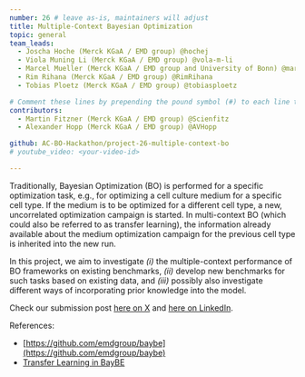```yaml
---
number: 26 # leave as-is, maintainers will adjust
title: Multiple-Context Bayesian Optimization
topic: general
team_leads:
  - Joscha Hoche (Merck KGaA / EMD group) @hochej
  - Viola Muning Li (Merck KGaA / EMD group) @vola-m-li
  - Marcel Mueller (Merck KGaA / EMD group and University of Bonn) @marcelmbn, @marcelmuellergdi
  - Rim Rihana (Merck KGaA / EMD group) @RimRihana
  - Tobias Ploetz (Merck KGaA / EMD group) @tobiasploetz

# Comment these lines by prepending the pound symbol (#) to each line to hide these elements
contributors:
  - Martin Fitzner (Merck KGaA / EMD group) @Scienfitz
  - Alexander Hopp (Merck KGaA / EMD group) @AVHopp

github: AC-BO-Hackathon/project-26-multiple-context-bo
# youtube_video: <your-video-id>

---
```


Traditionally, Bayesian Optimization (BO) is performed for a specific optimization task, e.g., for optimizing a cell culture medium for a specific cell type. 
If the medium is to be optimized for a different cell type, a new, uncorrelated optimization campaign is started.
In multi-context BO (which could also be referred to as transfer learning), the information already available about the medium optimization campaign for the previous cell type is inherited into the new run.

In this project, we aim to investigate _(i)_ the multiple-context performance of BO frameworks on existing benchmarks, _(ii)_ develop new benchmarks for such tasks based on existing data, and _(iii)_ possibly also investigate different ways of incorporating prior knowledge into the model.

Check our submission post [here on X](https://x.com/Scienfitz/status/1777346768105058318) and [here on LinkedIn](https://www.linkedin.com/posts/martinfitzner_i-hope-you-enjoyed-the-bo-hackathon-a-week-activity-7183091952010022914-lHEn).

References:
  - [https://github.com/emdgroup/baybe](https://github.com/emdgroup/baybe)
  - [Transfer Learning in BayBE](https://emdgroup.github.io/baybe/userguide/transfer_learning.html)
